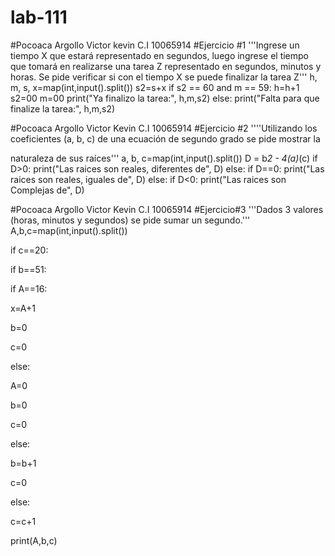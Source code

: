 # lab-111
#Pocoaca Argollo Victor kevin  C.I 10065914
#Ejercicio #1
'''Ingrese un tiempo X que estará representado en segundos, luego ingrese el tiempo que tomará 
en realizarse una tarea Z representado en segundos, minutos y horas. Se pide verificar si con el 
tiempo X se puede finalizar la tarea Z'''
h, m, s, x=map(int,input().split())
s2=s+x
if s2 == 60 and m == 59:
	h=h+1
	s2=00
	m=00
	print("Ya finalizo la tarea:", h,m,s2)
else:
	print("Falta para que finalize la tarea:", h,m,s2)
  


#Pocoaca Argollo Victor Kevin C.I 10065914
#Ejercicio #2
''''Utilizando los coeficientes (a, b, c) de una ecuación de segundo grado se pide mostrar la 

naturaleza de sus raíces'''
a, b, c=map(int,input().split())
D = b*2 - 4(a)*(c)
if D>0:
	print("Las raices son reales, diferentes de", D)
else:
	if D==0:
		print("Las raices son reales, iguales de", D)
	else:
		if D<0:
			print("Las raices son Complejas de", D)
      
      
#Pocoaca Argollo Victor Kevin C.I 10065914
#Ejercicio#3
'''Dados 3 valores (horas, minutos y segundos) se pide sumar un segundo.'''
A,b,c=map(int,input().split())

if c==20:

 if b==51:

  if A==16:

   x=A+1

   b=0

   c=0

  else:

   A=0

   b=0

   c=0

 else:

  b=b+1

  c=0

else:

 c=c+1

print(A,b,c)
